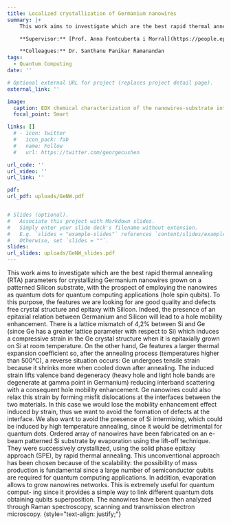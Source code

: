 ```yaml
---
title: Localized crystallization of Germanium nanowires
summary: |+ 
    This work aims to investigate which are the best rapid thermal annealing (RTA) parameters for crystallizing Germanium nanowires grown on a patterned Silicon substrate, with the prospect of employing the nanowires as quantum dots for quantum computing applications (hole spin qubits).

    **Supervisor:** [Prof. Anna Fontcuberta i Morral](https://people.epfl.ch/anna.fontcuberta-morral).

    **Colleagues:** Dr. Santhanu Panikar Ramanandan
tags:
  - Quantum Computing
date: ''

# Optional external URL for project (replaces project detail page).
external_link: ''

image:
  caption: EDX chemical characterization of the nanowires-substrate interface.
  focal_point: Smart

links: []
  # - icon: twitter
  #   icon_pack: fab
  #   name: Follow
  #   url: https://twitter.com/georgecushen

url_code: ''
url_video: ''
url_link: ''

pdf: 
url_pdf: uploads/GeNW.pdf


# Slides (optional).
#   Associate this project with Markdown slides.
#   Simply enter your slide deck's filename without extension.
#   E.g. `slides = "example-slides"` references `content/slides/example-slides.md`.
#   Otherwise, set `slides = ""`.
slides:
url_slides: uploads/GeNW_slides.pdf
---
```


This work aims to investigate which are the best rapid thermal annealing (RTA) parameters for crystallizing Germanium nanowires grown on a patterned Silicon substrate, with the prospect of employing the nanowires as quantum dots for quantum computing applications (hole spin qubits). To this purpose, the features we are looking for are good quality and defects free crystal structure and epitaxy with Silicon. Indeed, the presence of an epitaxial relation between Germanium and Silicon will lead to a hole mobility enhancement. There is a lattice mismatch of 4,2% between Si and Ge (since Ge has a greater lattice parameter with respect to Si) which induces a compressive strain in the Ge crystal structure when it is epitaxially grown on Si at room temperature. On the other hand, Ge features a larger thermal expansion coefficient so, after the annealing process (temperatures higher than 500°C), a reverse situation occurs: Ge undergoes tensile strain because it shrinks more when cooled down after annealing. The induced strain lifts valence band degeneracy (heavy hole and light hole bands are degenerate at gamma point in Germanium) reducing interband scattering with a consequent hole mobility enhancement. Ge nanowires could also relax this strain by forming misfit dislocations at the interfaces between the two materials. In this case we would lose the mobility enhancement effect induced by strain, thus we want to avoid the formation of defects at the interface. We also want to avoid the presence of Si intermixing, which could be induced by high temperature annealing, since it would be detrimental for quantum dots. 
Ordered array of nanowires have been fabricated on an e-beam patterned Si substrate by evaporation using the lift-off technique. They were successively crystallized, using the solid phase epitaxy approach (SPE), by rapid thermal annealing. This unconventional approach has been chosen because of the scalability: the possibility of mass production is fundamental since a large number of semiconductor qubits are required for quantum computing applications. In addition, evaporation allows to grow nanowires networks. This is extremely useful for quantum comput- ing since it provides a simple way to link different quantum dots obtaining qubits
superposition. The nanowires have been then analyzed through Raman spectroscopy, scanning and transmission electron microscopy.
{style="text-align: justify;"}